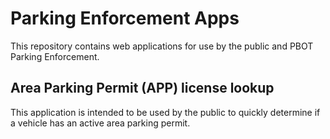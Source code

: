 # Parking Enforcement Apps
This repository contains web applications for use by the public and PBOT Parking Enforcement.
## Area Parking Permit (APP) license lookup
This application is intended to be used by the public to quickly determine if a vehicle has an active area parking permit.